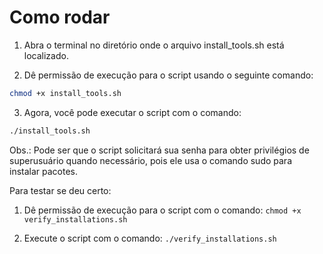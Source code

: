 # Como rodar

1. Abra o terminal no diretório onde o arquivo install_tools.sh está localizado.

2. Dê permissão de execução para o script usando o seguinte comando:

```bash
chmod +x install_tools.sh
```

3. Agora, você pode executar o script com o comando:

```bash
./install_tools.sh
```

Obs.: Pode ser que o script solicitará sua senha para obter privilégios de superusuário quando necessário, pois ele usa o comando sudo para instalar pacotes.

Para testar se deu certo:

1. Dê permissão de execução para o script com o comando: ```chmod +x verify_installations.sh```

2. Execute o script com o comando: ```./verify_installations.sh```
